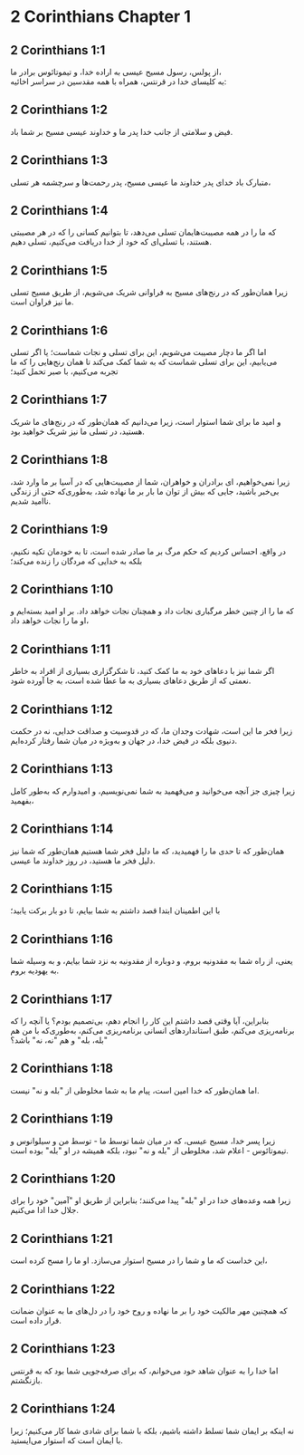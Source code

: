 # 2 Corinthians Chapter 1

## 2 Corinthians 1:1

از پولس، رسول مسیح عیسی به اراده خدا، و تیموتائوس برادر ما،  
به کلیسای خدا در قرنتس، همراه با همه مقدسین در سراسر اخائیه:

## 2 Corinthians 1:2

فیض و سلامتی از جانب خدا پدر ما و خداوند عیسی مسیح بر شما باد.

## 2 Corinthians 1:3

متبارک باد خدای پدر خداوند ما عیسی مسیح، پدر رحمت‌ها و سرچشمه هر تسلی،

## 2 Corinthians 1:4

که ما را در همه مصیبت‌هایمان تسلی می‌دهد، تا بتوانیم کسانی را که در هر مصیبتی هستند، با تسلی‌ای که خود از خدا دریافت می‌کنیم، تسلی دهیم.

## 2 Corinthians 1:5

زیرا همان‌طور که در رنج‌های مسیح به فراوانی شریک می‌شویم، از طریق مسیح تسلی ما نیز فراوان است.

## 2 Corinthians 1:6

اما اگر ما دچار مصیبت می‌شویم، این برای تسلی و نجات شماست؛ یا اگر تسلی می‌یابیم، این برای تسلی شماست که به شما کمک می‌کند تا همان رنج‌هایی را که ما تجربه می‌کنیم، با صبر تحمل کنید؛

## 2 Corinthians 1:7

و امید ما برای شما استوار است، زیرا می‌دانیم که همان‌طور که در رنج‌های ما شریک هستید، در تسلی ما نیز شریک خواهید بود.

## 2 Corinthians 1:8

زیرا نمی‌خواهیم، ای برادران و خواهران، شما از مصیبت‌هایی که در آسیا بر ما وارد شد، بی‌خبر باشید، جایی که بیش از توان ما بار بر ما نهاده شد، به‌طوری‌که حتی از زندگی ناامید شدیم.

## 2 Corinthians 1:9

در واقع، احساس کردیم که حکم مرگ بر ما صادر شده است، تا به خودمان تکیه نکنیم، بلکه به خدایی که مردگان را زنده می‌کند؛

## 2 Corinthians 1:10

که ما را از چنین خطر مرگباری نجات داد و همچنان نجات خواهد داد. بر او امید بسته‌ایم و او ما را نجات خواهد داد،

## 2 Corinthians 1:11

اگر شما نیز با دعاهای خود به ما کمک کنید، تا شکرگزاری بسیاری از افراد به خاطر نعمتی که از طریق دعاهای بسیاری به ما عطا شده است، به جا آورده شود.

## 2 Corinthians 1:12

زیرا فخر ما این است، شهادت وجدان ما، که در قدوسیت و صداقت خدایی، نه در حکمت دنیوی بلکه در فیض خدا، در جهان و به‌ویژه در میان شما رفتار کرده‌ایم.

## 2 Corinthians 1:13

زیرا چیزی جز آنچه می‌خوانید و می‌فهمید به شما نمی‌نویسیم، و امیدوارم که به‌طور کامل بفهمید،

## 2 Corinthians 1:14

همان‌طور که تا حدی ما را فهمیدید، که ما دلیل فخر شما هستیم همان‌طور که شما نیز دلیل فخر ما هستید، در روز خداوند ما عیسی.

## 2 Corinthians 1:15

با این اطمینان ابتدا قصد داشتم به شما بیایم، تا دو بار برکت یابید؛

## 2 Corinthians 1:16

یعنی، از راه شما به مقدونیه بروم، و دوباره از مقدونیه به نزد شما بیایم، و به وسیله شما به یهودیه بروم.

## 2 Corinthians 1:17

بنابراین، آیا وقتی قصد داشتم این کار را انجام دهم، بی‌تصمیم بودم؟ یا آنچه را که برنامه‌ریزی می‌کنم، طبق استانداردهای انسانی برنامه‌ریزی می‌کنم، به‌طوری‌که با من هم "بله، بله" و هم "نه، نه" باشد؟

## 2 Corinthians 1:18

اما همان‌طور که خدا امین است، پیام ما به شما مخلوطی از "بله و نه" نیست.

## 2 Corinthians 1:19

زیرا پسر خدا، مسیح عیسی، که در میان شما توسط ما - توسط من و سیلوانوس و تیموتائوس - اعلام شد، مخلوطی از "بله و نه" نبود، بلکه همیشه در او "بله" بوده است.

## 2 Corinthians 1:20

زیرا همه وعده‌های خدا در او "بله" پیدا می‌کنند؛ بنابراین از طریق او "آمین" خود را برای جلال خدا ادا می‌کنیم.

## 2 Corinthians 1:21

این خداست که ما و شما را در مسیح استوار می‌سازد. او ما را مسح کرده است،

## 2 Corinthians 1:22

که همچنین مهر مالکیت خود را بر ما نهاده و روح خود را در دل‌های ما به عنوان ضمانت قرار داده است.

## 2 Corinthians 1:23

اما خدا را به عنوان شاهد خود می‌خوانم، که برای صرفه‌جویی شما بود که به قرنتس بازنگشتم.

## 2 Corinthians 1:24

نه اینکه بر ایمان شما تسلط داشته باشیم، بلکه با شما برای شادی شما کار می‌کنیم؛ زیرا با ایمان است که استوار می‌ایستید.
